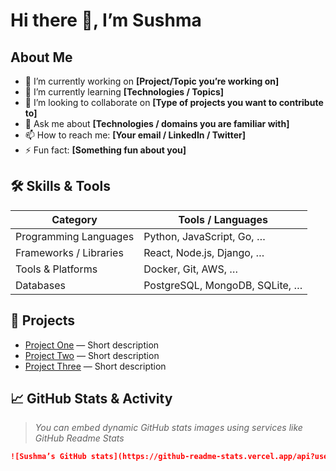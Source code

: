 # Hi there 👋, I’m **Sushma**

## About Me
- 🔭 I’m currently working on **[Project/Topic you’re working on]**
- 🌱 I’m currently learning **[Technologies / Topics]**
- 👯 I’m looking to collaborate on **[Type of projects you want to contribute to]**
- 💬 Ask me about **[Technologies / domains you are familiar with]**
- 📫 How to reach me: **[Your email / LinkedIn / Twitter]**
- ⚡ Fun fact: **[Something fun about you]**

## 🛠️ Skills & Tools

| Category | Tools / Languages |
|---|---|
| Programming Languages | Python, JavaScript, Go, … |
| Frameworks / Libraries | React, Node.js, Django, … |
| Tools & Platforms | Docker, Git, AWS, … |
| Databases | PostgreSQL, MongoDB, SQLite, … |

## 📂 Projects

- [Project One](link) — Short description  
- [Project Two](link) — Short description  
- [Project Three](link) — Short description  

## 📈 GitHub Stats & Activity

> *You can embed dynamic GitHub stats images using services like GitHub Readme Stats*

```md
![Sushma’s GitHub stats](https://github-readme-stats.vercel.app/api?username=sushmasaa&show_icons=true&theme=radical)
